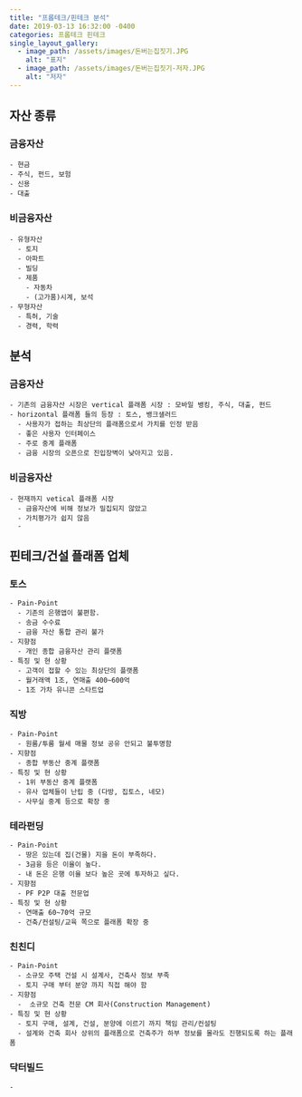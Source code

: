 ```yaml
---
title: "프롭테크/핀테크 분석"
date: 2019-03-13 16:32:00 -0400
categories: 프롭테크 핀테크
single_layout_gallery:
  - image_path: /assets/images/돈버는집짓기.JPG
    alt: "표지"
  - image_path: /assets/images/돈버는집짓기-저자.JPG
    alt: "저자"
---
```


## 자산 종류

  ### 금융자산
  
    - 현금
    - 주식, 펀드, 보험
    - 신용
    - 대출

  ### 비금융자산

    - 유형자산
      - 토지
      - 아파트
      - 빌딩
      - 제품
        - 자동차
        - (고가품)시계, 보석
    - 무형자산
      - 특허, 기술
      - 경력, 학력

## 분석

  ### 금융자산

    - 기존의 금융자산 시장은 vertical 플래폼 시장 : 모바일 뱅킹, 주식, 대출, 펀드
    - horizontal 플래폼 들의 등장 : 토스, 뱅크샐러드
      - 사용자가 접하는 최상단의 플래폼으로서 가치를 인정 받음
      - 좋은 사용자 인터페이스
      - 주로 중계 플래폼
      - 금융 시장의 오픈으로 진입장벽이 낮아지고 있음.
  
  ### 비금융자산

    - 현재까지 vetical 플래폼 시장
      - 금융자산에 비해 정보가 밀집되지 않았고
      - 가치평가가 쉽지 않음
      - 




## 핀테크/건설 플래폼 업체

  ### 토스

    - Pain-Point
      - 기존의 은행앱이 불편함.
      - 송금 수수료
      - 금융 자산 통합 관리 불가
    - 지향점
      - 개인 종합 금융자산 관리 플랫폼
    - 특징 및 현 상황
      - 고객이 접할 수 있는 최상단의 플랫폼
      - 월거래액 1조, 연매출 400~600억
      - 1조 가차 유니콘 스타트업

  ### 직방

    - Pain-Point
      - 원룸/투룸 월세 매물 정보 공유 안되고 불투명함
    - 지향점
      - 종합 부동산 중계 플랫폼
    - 특징 및 현 상황
      - 1위 부동산 중계 플랫폼
      - 유사 업체들이 난립 중 (다방, 집토스, 네모)
      - 사무실 중계 등으로 확장 중

  ### 테라펀딩

    - Pain-Point
      - 땅은 있는데 집(건물) 지을 돈이 부족하다.
      - 3금융 등은 이율이 높다.
      - 내 돈은 은행 이율 보다 높은 곳에 투자하고 싶다.
    - 지향점
      - PF P2P 대출 전문업
    - 특징 및 현 상황
      - 연매출 60~70억 규모
      - 건축/컨설팅/교육 쪽으로 플래폼 확장 중


  ### 친친디

    - Pain-Point
      - 소규모 주택 건설 시 설계사, 건축사 정보 부족
      - 토지 구매 부터 분양 까지 직접 해야 함
    - 지향점
      -  소규모 건축 전문 CM 회사(Construction Management)
    - 특징 및 현 상황
      - 토지 구매, 설계, 건설, 분양에 이르기 까지 책임 관리/컨설팅
      - 설계와 건축 회사 상위의 플래폼으로 건축주가 하부 정보를 몰라도 진행되도록 하는 플래폼

  ### 닥터빌드
    - 


